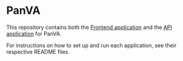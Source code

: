# PanVA

This repository contains both the [Frontend application](frontend) and the [API application](api) for PanVA.

For instructions on how to set up and run each application, see their respective README files.
